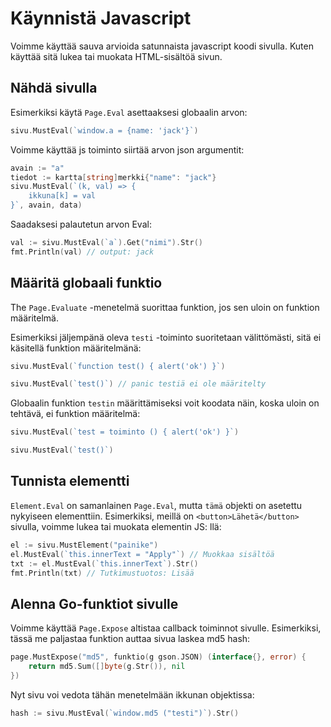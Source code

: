 # Käynnistä Javascript

Voimme käyttää sauva arvioida satunnaista javascript koodi sivulla. Kuten käyttää sitä lukea tai muokata HTML-sisältöä sivun.

## Nähdä sivulla

Esimerkiksi käytä `Page.Eval` asettaaksesi globaalin arvon:

```go
sivu.MustEval(`window.a = {name: 'jack'}`)
```

Voimme käyttää js toiminto siirtää arvon json argumentit:

```go
avain := "a"
tiedot := kartta[string]merkki{"name": "jack"}
sivu.MustEval(`(k, val) => {
    ikkuna[k] = val
}`, avain, data)
```

Saadaksesi palautetun arvon Eval:

```go
val := sivu.MustEval(`a`).Get("nimi").Str()
fmt.Println(val) // output: jack
```

## Määritä globaali funktio

The `Page.Evaluate` -menetelmä suorittaa funktion, jos sen uloin on funktion määritelmä.

Esimerkiksi jäljempänä oleva `testi` -toiminto suoritetaan välittömästi, sitä ei käsitellä funktion määritelmänä:

```go
sivu.MustEval(`function test() { alert('ok') }`)

sivu.MustEval(`test()`) // panic testiä ei ole määritelty
```

Globaalin funktion `testin` määrittämiseksi voit koodata näin, koska uloin on tehtävä, ei funktion määritelmä:

```go
sivu.MustEval(`test = toiminto () { alert('ok') }`)

sivu.MustEval(`test()`)
```

## Tunnista elementti

`Element.Eval` on samanlainen `Page.Eval`, mutta `tämä` objekti on asetettu nykyiseen elementtiin. Esimerkiksi, meillä on `<button>Lähetä</button>` sivulla, voimme lukea tai muokata elementin JS: llä:

```go
el := sivu.MustElement("painike")
el.MustEval(`this.innerText = "Apply"`) // Muokkaa sisältöä
txt := el.MustEval(`this.innerText`).Str()
fmt.Println(txt) // Tutkimustuotos: Lisää
```

## Alenna Go-funktiot sivulle

Voimme käyttää `Page.Expose` altistaa callback toiminnot sivulle. Esimerkiksi, tässä me paljastaa funktion auttaa sivua laskea md5 hash:

```go
page.MustExpose("md5", funktio(g gson.JSON) (interface{}, error) {
    return md5.Sum([]byte(g.Str()), nil
})
```

Nyt sivu voi vedota tähän menetelmään ikkunan objektissa:

```go
hash := sivu.MustEval(`window.md5 ("testi")`).Str()
```
